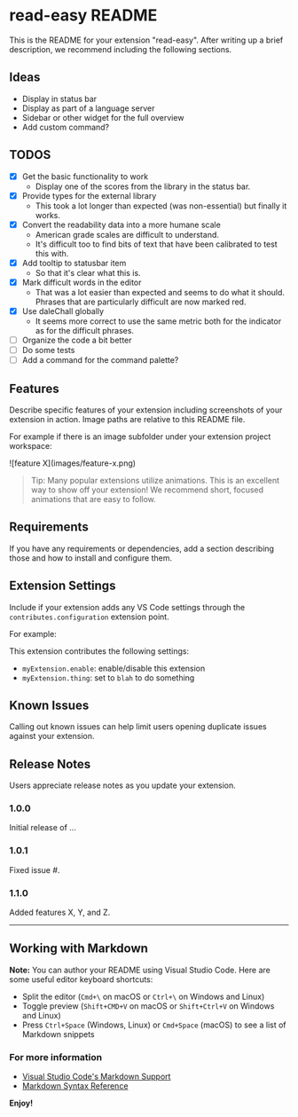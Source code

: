 # read-easy README

This is the README for your extension "read-easy". After writing up a brief description, we recommend including the following sections.

## Ideas

* Display in status bar
* Display as part of a language server
* Sidebar or other widget for the full overview
* Add custom command?

## TODOS

* [x] Get the basic functionality to work
  * Display one of the scores from the library in the status bar.
* [x] Provide types for the external library
  * This took a lot longer than expected (was non-essential) but finally it works.
* [x] Convert the readability data into a more humane scale
  * American grade scales are difficult to understand.
  * It's difficult too to find bits of text that have been calibrated to test this with.
* [x] Add tooltip to statusbar item
  * So that it's clear what this is.
* [x] Mark difficult words in the editor
  * That was a lot easier than expected and seems to do what it should. Phrases that are particularly difficult are now marked red.
* [x] Use daleChall globally
  * It seems more correct to use the same metric both for the indicator as for the difficult phrases.
* [ ] Organize the code a bit better
* [ ] Do some tests
* [ ] Add a command for the command palette?

## Features

Describe specific features of your extension including screenshots of your extension in action. Image paths are relative to this README file.

For example if there is an image subfolder under your extension project workspace:

\!\[feature X\]\(images/feature-x.png\)

> Tip: Many popular extensions utilize animations. This is an excellent way to show off your extension! We recommend short, focused animations that are easy to follow.

## Requirements

If you have any requirements or dependencies, add a section describing those and how to install and configure them.

## Extension Settings

Include if your extension adds any VS Code settings through the `contributes.configuration` extension point.

For example:

This extension contributes the following settings:

* `myExtension.enable`: enable/disable this extension
* `myExtension.thing`: set to `blah` to do something

## Known Issues

Calling out known issues can help limit users opening duplicate issues against your extension.

## Release Notes

Users appreciate release notes as you update your extension.

### 1.0.0

Initial release of ...

### 1.0.1

Fixed issue #.

### 1.1.0

Added features X, Y, and Z.

-----------------------------------------------------------------------------------------------------------

## Working with Markdown

**Note:** You can author your README using Visual Studio Code.  Here are some useful editor keyboard shortcuts:

* Split the editor (`Cmd+\` on macOS or `Ctrl+\` on Windows and Linux)
* Toggle preview (`Shift+CMD+V` on macOS or `Shift+Ctrl+V` on Windows and Linux)
* Press `Ctrl+Space` (Windows, Linux) or `Cmd+Space` (macOS) to see a list of Markdown snippets

### For more information

* [Visual Studio Code's Markdown Support](http://code.visualstudio.com/docs/languages/markdown)
* [Markdown Syntax Reference](https://help.github.com/articles/markdown-basics/)

**Enjoy!**
